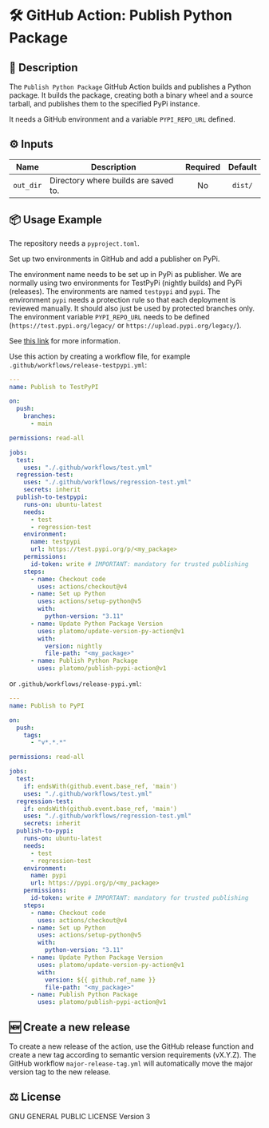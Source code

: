 # 🛠️ GitHub Action: Publish Python Package

## 📄 Description

The `Publish Python Package` GitHub Action builds and publishes a Python package.
It builds the package, creating both a binary wheel and a source tarball,
and publishes them to the specified PyPi instance.

It needs a GitHub environment and a variable `PYPI_REPO_URL` defined.

## ⚙️ Inputs

| Name      | Description                          | Required | Default |
| --------- | ------------------------------------ | :------: | :-----: |
| `out_dir` | Directory where builds are saved to. |    No    | `dist/` |

## 📦 Usage Example

The repository needs a `pyproject.toml`.

Set up two environments in GitHub and add a publisher on PyPi.

The environment name needs to be set up in PyPi as publisher. We are normally using
two environments for TestPyPi (nightly builds) and PyPi (releases). The environments are
named `testpypi` and `pypi`. The environment `pypi` needs a protection rule so that each
deployment is reviewed manually. It should also just be used by protected branches only.
The environment variable `PYPI_REPO_URL` needs to be defined
(`https://test.pypi.org/legacy/` or `https://upload.pypi.org/legacy/`).

See [this link](https://packaging.python.org/en/latest/guides/publishing-package-distribution-releases-using-github-actions-ci-cd-workflows/)
for more information.

Use this action by creating a workflow file, for example
`.github/workflows/release-testpypi.yml`:

```yaml
---
name: Publish to TestPyPI

on:
  push:
    branches:
      - main

permissions: read-all

jobs:
  test:
    uses: "./.github/workflows/test.yml"
  regression-test:
    uses: "./.github/workflows/regression-test.yml"
    secrets: inherit
  publish-to-testpypi:
    runs-on: ubuntu-latest
    needs:
      - test
      - regression-test
    environment:
      name: testpypi
      url: https://test.pypi.org/p/<my_package>
    permissions:
      id-token: write # IMPORTANT: mandatory for trusted publishing
    steps:
      - name: Checkout code
        uses: actions/checkout@v4
      - name: Set up Python
        uses: actions/setup-python@v5
        with:
          python-version: "3.11"
      - name: Update Python Package Version
        uses: platomo/update-version-py-action@v1
        with:
          version: nightly
          file-path: "<my_package>"
      - name: Publish Python Package
        uses: platomo/publish-pypi-action@v1
```

or `.github/workflows/release-pypi.yml`:

```yaml
---
name: Publish to PyPI

on:
  push:
    tags:
      - "v*.*.*"

permissions: read-all

jobs:
  test:
    if: endsWith(github.event.base_ref, 'main')
    uses: "./.github/workflows/test.yml"
  regression-test:
    if: endsWith(github.event.base_ref, 'main')
    uses: "./.github/workflows/regression-test.yml"
    secrets: inherit
  publish-to-pypi:
    runs-on: ubuntu-latest
    needs:
      - test
      - regression-test
    environment:
      name: pypi
      url: https://pypi.org/p/<my_package>
    permissions:
      id-token: write # IMPORTANT: mandatory for trusted publishing
    steps:
      - name: Checkout code
        uses: actions/checkout@v4
      - name: Set up Python
        uses: actions/setup-python@v5
        with:
          python-version: "3.11"
      - name: Update Python Package Version
        uses: platomo/update-version-py-action@v1
        with:
          version: ${{ github.ref_name }}
          file-path: "<my_package>"
      - name: Publish Python Package
        uses: platomo/publish-pypi-action@v1
```

## 🆕 Create a new release

To create a new release of the action, use the GitHub release function and create a new
tag according to semantic version requirements (vX.Y.Z).
The GitHub workflow `major-release-tag.yml` will automatically move the major version
tag to the new release.

## ⚖️ License

GNU GENERAL PUBLIC LICENSE Version 3
